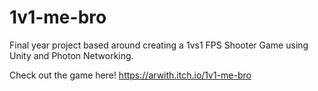 # 1v1-me-bro
Final year project based around creating a 1vs1 FPS Shooter Game using Unity and Photon Networking.

Check out the game here! https://arwith.itch.io/1v1-me-bro
